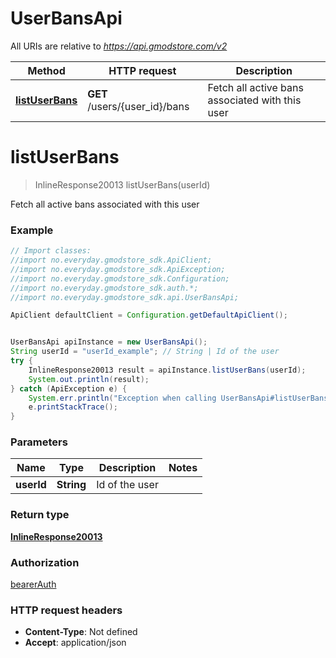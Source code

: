 # UserBansApi

All URIs are relative to *https://api.gmodstore.com/v2*

Method | HTTP request | Description
------------- | ------------- | -------------
[**listUserBans**](UserBansApi.md#listUserBans) | **GET** /users/{user_id}/bans | Fetch all active bans associated with this user

<a name="listUserBans"></a>
# **listUserBans**
> InlineResponse20013 listUserBans(userId)

Fetch all active bans associated with this user

### Example
```java
// Import classes:
//import no.everyday.gmodstore_sdk.ApiClient;
//import no.everyday.gmodstore_sdk.ApiException;
//import no.everyday.gmodstore_sdk.Configuration;
//import no.everyday.gmodstore_sdk.auth.*;
//import no.everyday.gmodstore_sdk.api.UserBansApi;

ApiClient defaultClient = Configuration.getDefaultApiClient();


UserBansApi apiInstance = new UserBansApi();
String userId = "userId_example"; // String | Id of the user
try {
    InlineResponse20013 result = apiInstance.listUserBans(userId);
    System.out.println(result);
} catch (ApiException e) {
    System.err.println("Exception when calling UserBansApi#listUserBans");
    e.printStackTrace();
}
```

### Parameters

Name | Type | Description  | Notes
------------- | ------------- | ------------- | -------------
 **userId** | **String**| Id of the user |

### Return type

[**InlineResponse20013**](InlineResponse20013.md)

### Authorization

[bearerAuth](../README.md#bearerAuth)

### HTTP request headers

 - **Content-Type**: Not defined
 - **Accept**: application/json

